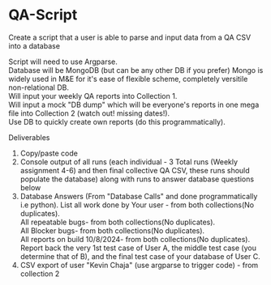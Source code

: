 # QA-Script

Create a script that a user is able to parse and input data from a QA CSV into a database​

Script will need to use Argparse​.\
Database will be MongoDB (but can be any other DB if you prefer) Mongo is widely used in M&E for it's ease of flexible scheme, completely versitile non-relational DB​.\
Will input your weekly QA reports into Collection 1​.\
Will input a mock "DB dump" which will be everyone's reports in one mega file into Collection 2 (watch out! missing dates!).\
Use DB to quickly create own reports (do this programmatically).


Deliverables
1. Copy/paste code
2. Console output of all runs (each individual -  3 Total runs (Weekly assignment 4-6) and then final collective QA CSV, these runs should populate the database) along with runs to answer database questions below
3. Database Answers (From "Database Calls" and done programmatically i.e python).
  List all work done by Your user - from both collections(No duplicates).​\
  All repeatable bugs- from both collections(No duplicates).​\
  All Blocker bugs- from both collections(No duplicates)​.\
  All reports on build 10/8/2024- from both collections(No duplicates).​\
  Report back the very 1st test case of User A, the middle test case (you determine that of B), and the final test case of your database of User C.
5. CSV export of user "Kevin Chaja" (use argparse to trigger code) - from collection 2
